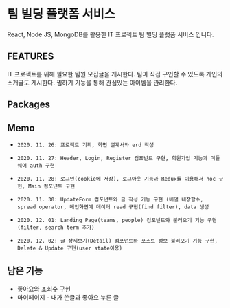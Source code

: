 # 팀 빌딩 플랫폼 서비스

React, Node JS, MongoDB를 활용한 IT 프로젝트 팀 빌딩 플랫폼 서비스 입니다.

## FEATURES

IT 프로젝트를 위해 필요한 팀원 모집글을 게시한다.
팀이 직접 구인할 수 있도록 개인의 소개글도 게시한다.
찜하기 기능을 통해 관심있는 아이템을 관리한다.

## Packages

## Memo

-     2020. 11. 26: 프로젝트 기획, 화면 설계서와 erd 작성
-     2020. 11. 27: Header, Login, Register 컴포넌트 구현, 회원가입 기능과 미들웨어 auth 구현
-     2020. 11. 28: 로그인(cookie에 저장), 로그아웃 기능과 Redux를 이용해서 hoc 구현, Main 컴포넌트 구현
-     2020. 11. 30: UpdateForm 컴포넌트와 글 작성 기능 구현 (배열 내장함수, spread operator, 메인화면에 데이터 read 구현(find filter), data 생성
-     2020. 12. 01: Landing Page(teams, people) 컴포넌트와 불러오기 기능 구현(filter, search term 추가)
-     2020. 12. 02: 글 상세보기(Detail) 컴포넌트와 포스트 정보 불러오기 기능 구현, Delete & Update 구현(user state이용)

## 남은 기능
* 좋아요와 조회수 구현
* 마이페이지 - 내가 쓴글과 좋아요 누른 글
